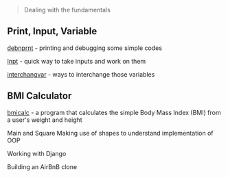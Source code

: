 
> Dealing with the fundamentals

## Print, Input, Variable

[debnprnt](debnprnt.py) - printing and debugging some simple codes

[Inpt](inpt.py) - quick way to take inputs and work on them

[interchangvar](interchangvar.py) - ways to interchange those variables

## BMI Calculator

[bmicalc](bmicalc.py) - a program that calculates the simple Body Mass Index (BMI) from a user's weight and height

Main and Square
Making use of shapes to understand implementation of OOP

Working with Django

Building an AirBnB clone
